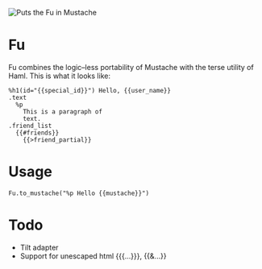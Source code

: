 ![Puts the Fu in Mustache](http://2.bp.blogspot.com/-_i2s2gzRwgw/TZCLNfnXg4I/AAAAAAAAAEg/_fIOfF6cUxw/s1600/the-face-of-fu-manchu-original.jpg)

Fu
==

Fu combines the logic–less portability of Mustache with the terse utility of Haml. This is what it looks like:

    %h1(id="{{special_id}}") Hello, {{user_name}}
    .text
      %p
        This is a paragraph of 
        text.
    .friend_list
      {{#friends}}
        {{>friend_partial}}        
    
Usage
=====

    Fu.to_mustache("%p Hello {{mustache}}")


Todo
====

* Tilt adapter
* Support for unescaped html {{{...}}}, {{&...}}

